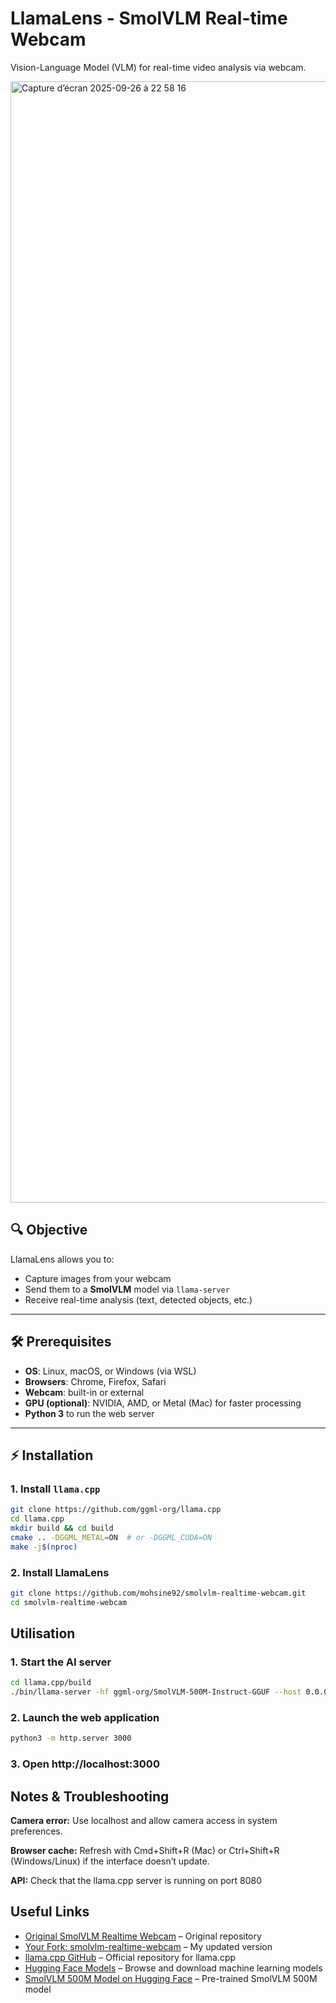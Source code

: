 # LlamaLens - SmolVLM Real-time Webcam

Vision-Language Model (VLM) for real-time video analysis via webcam.

<img width="2882" height="1794" alt="Capture d’écran 2025-09-26 à 22 58 16" src="https://github.com/user-attachments/assets/f35f7824-0c64-4c7b-b859-0096c45aedad" />

## 🔍 Objective

LlamaLens allows you to:  
- Capture images from your webcam  
- Send them to a **SmolVLM** model via `llama-server`  
- Receive real-time analysis (text, detected objects, etc.)

---

## 🛠 Prerequisites

- **OS**: Linux, macOS, or Windows (via WSL)  
- **Browsers**: Chrome, Firefox, Safari  
- **Webcam**: built-in or external  
- **GPU (optional)**: NVIDIA, AMD, or Metal (Mac) for faster processing  
- **Python 3** to run the web server

---

## ⚡ Installation

### 1. Install `llama.cpp`

```bash
git clone https://github.com/ggml-org/llama.cpp
cd llama.cpp
mkdir build && cd build
cmake .. -DGGML_METAL=ON  # or -DGGML_CUDA=ON
make -j$(nproc)
```

### 2. Install LlamaLens
```bash
git clone https://github.com/mohsine92/smolvlm-realtime-webcam.git
cd smolvlm-realtime-webcam
```

## Utilisation

### 1. Start the AI server
```bash
cd llama.cpp/build
./bin/llama-server -hf ggml-org/SmolVLM-500M-Instruct-GGUF --host 0.0.0.0 --port 8080 -ngl 99
```

### 2. Launch the web application
```bash
python3 -m http.server 3000
```

### 3. Open http://localhost:3000

## Notes & Troubleshooting

**Camera error:** Use localhost and allow camera access in system preferences.

**Browser cache:** Refresh with Cmd+Shift+R (Mac) or Ctrl+Shift+R (Windows/Linux) if the interface doesn’t update.

**API:** Check that the llama.cpp server is running on port 8080

## Useful Links

- [Original SmolVLM Realtime Webcam](https://github.com/ngxson/smolvlm-realtime-webcam) – Original repository
- [Your Fork: smolvlm-realtime-webcam](https://github.com/mohsine92/smolvlm-realtime-webcam) – My updated version
- [llama.cpp GitHub](https://github.com/ggml-org/llama.cpp) – Official repository for llama.cpp
- [Hugging Face Models](https://huggingface.co/models) – Browse and download machine learning models
- [SmolVLM 500M Model on Hugging Face](https://huggingface.co/ggml-org/SmolVLM-500M-Instruct-GGUF) – Pre-trained SmolVLM 500M model
